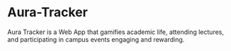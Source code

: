 # Aura-Tracker
Aura Tracker is a Web App that gamifies academic life, attending lectures, and participating in campus events engaging and rewarding.
